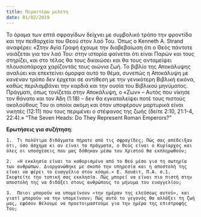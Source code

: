 ```yaml
---
title: Περαιτέρω μελέτη
date: 01/02/2019
---
```


Το όραμα των επτά σφραγίδων δείχνει με συμβολικό τρόπο την φροντίδα και την πειθαρχεία του Θεού στον λαό Του. Όπως ο Kenneth A. Strand αναφέρει: «Στην Αγία Γραφή έχουμε την διαβεβαίωση ότι ο Θεός πάντοτε νοιάζεται για τον λαό Του: στην ιστορία φαίνεται ότι είναι Παρών και τους στηρίζει, και στο τέλος θα τους δικαιώσει και θα τους ανταμείψει πλουσιοπάροχα χαρίζοντάς τους αιώνια ζωή. Το βιβλίο της Αποκάλυψης αναλύει και επεκτείνει όμορφα αυτό το θέμα, συνεπώς η Αποκάλυψη με κανέναν τρόπο δεν έρχεται σε αντίθεση με την γενικότερη Βιβλική εικόνα, καθώς περιλαμβάνει την καρδιά και την ουσία του Βιβλικού μηνύματος. Πράγματι, όπως τονίζεται στην Αποκάλυψη, ο «Ζων» – Αυτός που νίκησε τον θάνατο και τον Άδη (1:18) – δεν θα εγκαταλείψει ποτέ τους πιστούς ακολούθους Του οι οποίοι ακόμη και όταν υποφέρουν μαρτυρικά είναι νικητές (12:11) που τους περιμένει ο στέφανος της ζωής (δείτε 2:10, 21:1-4, 22:4).» “The Seven Heads: Do They Represent Roman Emperors?”

**Ερωτήσεις για συζήτηση**: 

`1.	 Τι πολύτιμα διδάγματα πήρατε από τις σφραγίδες; Πώς σας απέδειξαν ότι, όσο άσχημα κι αν είναι τα πράγματα, ο Θεός είναι ο Κυρίαρχος και όλες οι υποσχέσεις που μας δόθηκαν μέσω του Χριστού θα εκπληρωθούν;`

`2.	 «Η εκκλησία είναι το καθορισμένο από το Θεό μέσο για τη σωτηρία των ανθρώπων. Διοργανώθηκε με σκοπό την υπηρεσία και η αποστολή της είναι να φέρει το ευαγγέλιο στον κόσμο.» Ε. Χουάιτ, Π.Α. σ.1. Σκεφτείτε την τοπική σας εκκλησία. Πώς μπορεί να είναι πιο πιστή στην αποστολή της να διδάξει στους ανθρώπους το μήνυμα του ευαγγελίου;`

`3.	 Ποιοι μπορούν να υπομείνουν «την ημέραν της ελεύσεως αυτού», και γιατί μπορούν να την υπομείνουν; Πώς αυτό το γεγονός θα αλλάξει τη ζωή μας, εφόσον θέλουμε να προετοιμαστούμε για την ημέρα της επιστροφής Του;` 